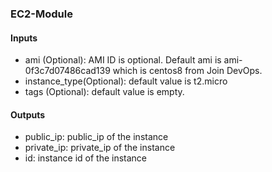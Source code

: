 ### EC2-Module

#### Inputs
* ami (Optional): AMI ID is optional. Default ami is ami-0f3c7d07486cad139 which is centos8 from Join DevOps.
* instance_type(Optional): default value is t2.micro
* tags (Optional): default value is empty.

#### Outputs

* public_ip: public_ip of the instance
* private_ip: private_ip of the instance
* id: instance id of the instance